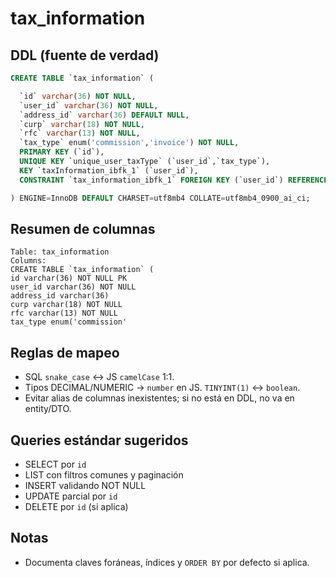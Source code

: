 # tax_information

## DDL (fuente de verdad)
```sql
CREATE TABLE `tax_information` (

  `id` varchar(36) NOT NULL,
  `user_id` varchar(36) NOT NULL,
  `address_id` varchar(36) DEFAULT NULL,
  `curp` varchar(18) NOT NULL,
  `rfc` varchar(13) NOT NULL,
  `tax_type` enum('commission','invoice') NOT NULL,
  PRIMARY KEY (`id`),
  UNIQUE KEY `unique_user_taxType` (`user_id`,`tax_type`),
  KEY `taxInformation_ibfk_1` (`user_id`),
  CONSTRAINT `tax_information_ibfk_1` FOREIGN KEY (`user_id`) REFERENCES `users` (`id`)

) ENGINE=InnoDB DEFAULT CHARSET=utf8mb4 COLLATE=utf8mb4_0900_ai_ci;
```

## Resumen de columnas
```
Table: tax_information
Columns:
CREATE TABLE `tax_information` (
id varchar(36) NOT NULL PK
user_id varchar(36) NOT NULL
address_id varchar(36)
curp varchar(18) NOT NULL
rfc varchar(13) NOT NULL
tax_type enum('commission'
```

## Reglas de mapeo
- SQL `snake_case` ↔ JS `camelCase` 1:1.
- Tipos DECIMAL/NUMERIC → `number` en JS. `TINYINT(1)` ↔ `boolean`.
- Evitar alias de columnas inexistentes; si no está en DDL, no va en entity/DTO.

## Queries estándar sugeridos
- SELECT por `id`
- LIST con filtros comunes y paginación
- INSERT validando NOT NULL
- UPDATE parcial por `id`
- DELETE por `id` (si aplica)

## Notas
- Documenta claves foráneas, índices y `ORDER BY` por defecto si aplica.
